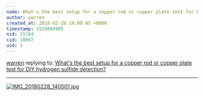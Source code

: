 ```yaml
---
node: What's the best setup for a copper rod or copper plate test for DIY hydrogen sulfide detection?
author: warren
created_at: 2018-02-28 19:09:45 +0000
timestamp: 1519844985
nid: 15184
cid: 18667
uid: 1
---
```




[warren](../profile/warren) replying to: [What's the best setup for a copper rod or copper plate test for DIY hydrogen sulfide detection?](../notes/warren/11-14-2017/what-s-the-best-setup-for-a-copper-rod-or-copper-plate-test-for-hydrogen-sulfide-detection)

----
[![IMG_20180228_140501.jpg](https://publiclab.org/system/images/photos/000/023/763/large/IMG_20180228_140501.jpg)](https://publiclab.org/system/images/photos/000/023/763/original/IMG_20180228_140501.jpg)

